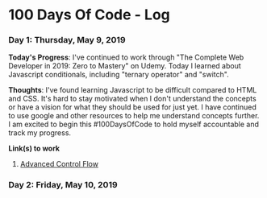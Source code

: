 # 100 Days Of Code - Log

### Day 1: Thursday, May 9, 2019

**Today's Progress**: I've continued to work through "The Complete Web Developer in 2019: Zero to Mastery" on Udemy. Today I learned about Javascript conditionals, including "ternary operator" and "switch".

**Thoughts**: I've found learning Javascript to be difficult compared to HTML and CSS. It's hard to stay motivated when I don't understand the concepts or have a vision for what they should be used for just yet. I have continued to use google and other resources to help me understand concepts further. I am excited to begin this #100DaysOfCode to hold myself accountable and track my progress.

**Link(s) to work**
1. [Advanced Control Flow](https://www.udemy.com/the-complete-web-developer-zero-to-mastery/learn/lecture/8691774#overview)

### Day 2: Friday, May 10, 2019
